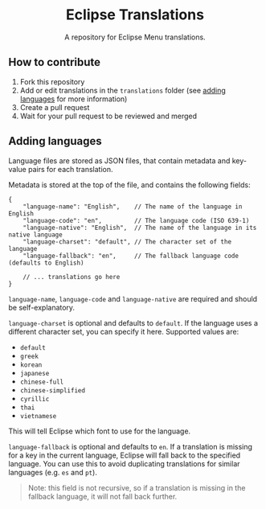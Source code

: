 <div align="center">
   <h1 align="center">Eclipse Translations</h1>
   <p align="center">
        A repository for Eclipse Menu translations.
   </p>
</div>
<div align="center">

</div>

## How to contribute
1. Fork this repository
2. Add or edit translations in the `translations` folder (see [adding languages](#adding-languages) for more information)
3. Create a pull request
4. Wait for your pull request to be reviewed and merged

## Adding languages
Language files are stored as JSON files, that contain metadata and key-value pairs for each translation.

Metadata is stored at the top of the file, and contains the following fields:
```json5
{
    "language-name": "English",    // The name of the language in English
    "language-code": "en",         // The language code (ISO 639-1)
    "language-native": "English",  // The name of the language in its native language
    "language-charset": "default", // The character set of the language
    "language-fallback": "en",     // The fallback language code (defaults to English)
    
    // ... translations go here
}
```

`language-name`, `language-code` and `language-native` are required and should be self-explanatory.

`language-charset` is optional and defaults to `default`.
If the language uses a different character set, you can specify it here.
Supported values are:
- `default`
- `greek`
- `korean`
- `japanese`
- `chinese-full`
- `chinese-simplified`
- `cyrillic`
- `thai`
- `vietnamese`

This will tell Eclipse which font to use for the language.

`language-fallback` is optional and defaults to `en`.
If a translation is missing for a key in the current language,
Eclipse will fall back to the specified language.
You can use this to avoid duplicating translations for similar languages (e.g. `es` and `pt`).

> Note: this field is not recursive, so if a translation is missing in the fallback language, it will not fall back further.